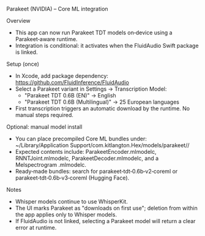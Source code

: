Parakeet (NVIDIA) – Core ML integration

Overview
- This app can now run Parakeet TDT models on‑device using a Parakeet‑aware runtime.
- Integration is conditional: it activates when the FluidAudio Swift package is linked.

Setup (once)
- In Xcode, add package dependency: https://github.com/FluidInference/FluidAudio
- Select a Parakeet variant in Settings → Transcription Model:
  - "Parakeet TDT 0.6B (EN)" → English
  - "Parakeet TDT 0.6B (Multilingual)" → 25 European languages
- First transcription triggers an automatic download by the runtime. No manual steps required.

Optional: manual model install
- You can place precompiled Core ML bundles under:
  ~/Library/Application Support/com.kitlangton.Hex/models/parakeet/<variant>/
- Expected contents include: ParakeetEncoder.mlmodelc, RNNTJoint.mlmodelc, ParakeetDecoder.mlmodelc, and a Melspectrogram .mlmodelc.
- Ready‑made bundles: search for parakeet‑tdt‑0.6b‑v2‑coreml or parakeet‑tdt‑0.6b‑v3‑coreml (Hugging Face).

Notes
- Whisper models continue to use WhisperKit.
- The UI marks Parakeet as "downloads on first use"; deletion from within the app applies only to Whisper models.
- If FluidAudio is not linked, selecting a Parakeet model will return a clear error at runtime.

